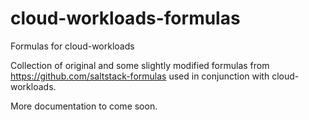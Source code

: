 cloud-workloads-formulas
========================

Formulas for cloud-workloads

Collection of original and some slightly modified formulas from
https://github.com/saltstack-formulas used in conjunction with
cloud-workloads.

More documentation to come soon.
